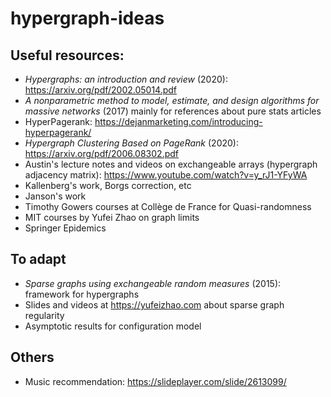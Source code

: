 # hypergraph-ideas

## Useful resources:
- _Hypergraphs: an introduction and review_ (2020): https://arxiv.org/pdf/2002.05014.pdf
- _A nonparametric method to model, estimate, and design algorithms for massive networks_ (2017) mainly for references about pure stats articles
- HyperPagerank: https://dejanmarketing.com/introducing-hyperpagerank/
- _Hypergraph Clustering Based on PageRank_ (2020): https://arxiv.org/pdf/2006.08302.pdf
- Austin's lecture notes and videos on exchangeable arrays (hypergraph adjacency matrix): https://www.youtube.com/watch?v=y_rJ1-YFyWA
- Kallenberg's work, Borgs correction, etc
- Janson's work
- Timothy Gowers courses at Collège de France for Quasi-randomness
- MIT courses by Yufei Zhao on graph limits
- Springer Epidemics

## To adapt
- _Sparse graphs using exchangeable random measures_ (2015): framework for hypergraphs
- Slides and videos at https://yufeizhao.com about sparse graph regularity 
- Asymptotic results for configuration model

## Others
- Music recommendation: https://slideplayer.com/slide/2613099/
